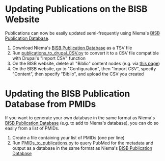 # Updating Publications on the BISB Website
Publications can now be easily updated semi-frequently using Niema's [BISB Publication Database](https://docs.google.com/spreadsheets/d/1RbLJXoj9RzbB1eTLc1yQyk25iXGIti0L-YVYxv1E4Ws).

1. Download Niema's [BISB Publication Database](https://docs.google.com/spreadsheets/d/1RbLJXoj9RzbB1eTLc1yQyk25iXGIti0L-YVYxv1E4Ws) as a TSV file
2. Run [publications_to_drupal_CSV.py](scripts/publications_to_drupal_CSV.py) to convert it to a CSV file compatible with Drupal's "Import CSV" function
3. On the BISB website, delete all "Biblio" content nodes (e.g. via [this page](https://bioinformatics.ucsd.edu/biblio-delete))
4. On the BISB website, go to "Configuration", then "Import CSV", specify "Content", then specify "Biblio", and upload the CSV you created

# Updating the BISB Publication Database from PMIDs
If you want to generate your own database in the same format as Niema's [BISB Publication Database](https://docs.google.com/spreadsheets/d/1RbLJXoj9RzbB1eTLc1yQyk25iXGIti0L-YVYxv1E4Ws) (e.g. to add to Niema's database), you can do so easily from a list of PMIDs.

1. Create a file containing your list of PMIDs (one per line)
2. Run [PMIDs_to_publications.py](scripts/PMIDs_to_publications.py) to query PubMed for the metadata and output as a database in the same format as Niema's [BISB Publication Database](https://docs.google.com/spreadsheets/d/1RbLJXoj9RzbB1eTLc1yQyk25iXGIti0L-YVYxv1E4Ws)
